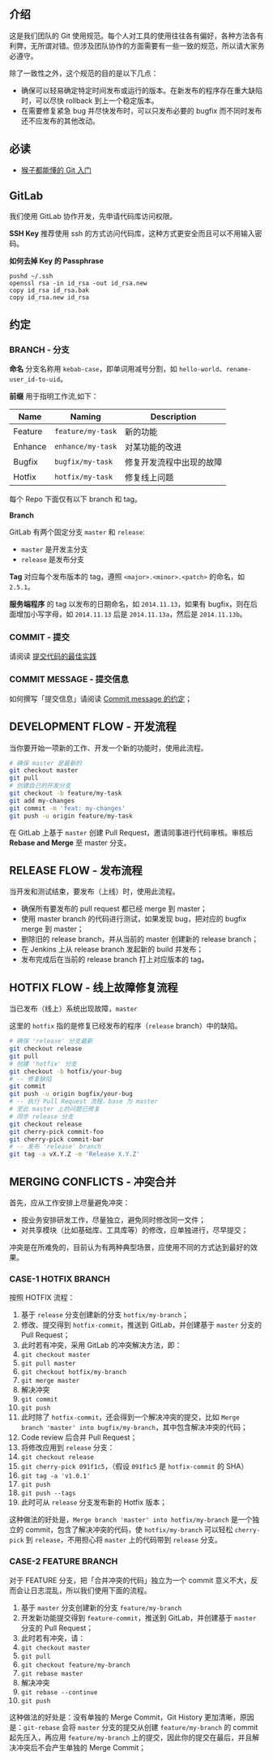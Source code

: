 
## 介绍

这是我们团队的 Git 使用规范。每个人对工具的使用往往各有偏好，各种方法各有利弊，无所谓对错。但涉及团队协作的方面需要有一些一致的规范，所以请大家务必遵守。

除了一致性之外，这个规范的目的是以下几点：

- 确保可以轻易确定特定时间发布或运行的版本。在新发布的程序存在重大缺陷时，可以尽快 rollback 到上一个稳定版本。
- 在需要修复紧急 bug 并尽快发布时，可以只发布必要的 bugfix 而不同时发布还不应发布的其他改动。

## 必读

- [猴子都能懂的 Git 入门](http://backlogtool.com/git-guide/cn/)

## GitLab

我们使用 GitLab 协作开发，先申请代码库访问权限。

**SSH Key** 推荐使用 ssh 的方式访问代码库，这种方式更安全而且可以不用输入密码。

**如何去掉 Key 的 Passphrase**

```
pushd ~/.ssh
openssl rsa -in id_rsa -out id_rsa.new
copy id_rsa id_rsa.bak
copy id_rsa.new id_rsa
```

## 约定

### BRANCH - 分支

**命名** 分支名称用 `kebab-case`，即单词用减号分割，如 `hello-world`、`rename-user_id-to-uid`。

**前缀** 用于指明工作流,如下：

| Name    | Naming            | Description              |
|---------|-------------------|--------------------------|
| Feature | `feature/my-task` | 新的功能                 |
| Enhance | `enhance/my-task` | 对某功能的改进           |
| Bugfix  | `bugfix/my-task`  | 修复开发流程中出现的故障 |
| Hotfix  | `hotfix/my-task`  | 修复线上问题             |

每个 Repo 下面仅有以下 branch 和 tag。

**Branch**

GitLab 有两个固定分支 `master` 和 `release`:

- `master` 是开发主分支
- `release` 是发布分支

**Tag** 对应每个发布版本的 tag，遵照 `<major>.<minor>.<patch>` 的命名，如 `2.5.1`。

**服务端程序** 的 tag 以发布的日期命名，如 `2014.11.13`，如果有 bugfix，则在后面增加小写字母，如 `2014.11.13` 后是 `2014.11.13a`，然后是 `2014.11.13b`。

### COMMIT - 提交

请阅读 [提交代码的最佳实践](../git-howtos/#提交代码的最佳实践)

### COMMIT MESSAGE - 提交信息

如何撰写「提交信息」请阅读 [Commit message 的约定](../git-commit-conventions)；

## DEVELOPMENT FLOW - 开发流程

当你要开始一项新的工作、开发一个新的功能时，使用此流程。

```bash
# 确保 master 是最新的
git checkout master
git pull
# 创建自己的开发分支
git checkout -b feature/my-task
git add my-changes
git commit -m 'feat: my-changes'
git push -u origin feature/my-task
```

在 GitLab 上基于 `master` 创建 Pull Request，邀请同事进行代码审核。审核后 **Rebase and Merge** 至 master 分支。

## RELEASE FLOW - 发布流程

当开发和测试结束，要发布（上线）时，使用此流程。

- 确保所有要发布的 pull request 都已经 merge 到 master；
- 使用 master branch 的代码进行测试，如果发现 bug，把对应的 bugfix merge 到 master；
- 删除旧的 release branch，并从当前的 master 创建新的 release branch；
- 在 Jenkins 上从 release branch 发起新的 build 并发布；
- 发布完成后在当前的 release branch 打上对应版本的 tag。

## HOTFIX FLOW - 线上故障修复流程

当已发布（线上）系统出现故障，`master`

这里的 `hotfix` 指的是修复已经发布的程序（`release` branch）中的缺陷。

```bash
# 确保 'release' 分支最新
git checkout release
git pull
# 创建 'hotfix' 分支
git checkout -b hotfix/your-bug
# -- 修复缺陷
git commit
git push -u origin bugfix/your-bug
# -- 执行 Pull Request 流程，base 为 master
# 至此 master 上的问题已修复
# 同步 release 分支
git checkout release
git cherry-pick commit-foo
git cherry-pick commit-bar
# -- 发布 'release' branch
git tag -a vX.Y.Z -m 'Release X.Y.Z'
```

## MERGING CONFLICTS - 冲突合并

首先，应从工作安排上尽量避免冲突：

- 按业务安排研发工作，尽量独立，避免同时修改同一文件；
- 对共享模块（比如基础库、工具库等）的修改，应单独进行，尽早提交；

冲突是在所难免的，目前认为有两种典型场景，应使用不同的方式达到最好的效果。

### CASE-1 HOTFIX BRANCH

按照 HOTFIX 流程：

1. 基于 `release` 分支创建新的分支 `hotfix/my-branch`；
1. 修改、提交得到 `hotfix-commit`，推送到 GitLab，并创建基于 `master` 分支的 Pull Request；
1. 此时若有冲突，采用 GitLab 的冲突解决方法，即：
  1. `git checkout master`
  1. `git pull master`
  1. `git checkout hotfix/my-branch`
  1. `git merge master`
  1. 解决冲突
  1. `git commit`
  1. `git push`
1. 此时除了 `hotfix-commit`，还会得到一个解决冲突的提交，比如 `Merge branch 'master' into bugfix/my-branch`，其中包含解决冲突的代码；
1. Code review 后合并 Pull Request；
1. 将修改应用到 `release` 分支：
  1. `git checkout release`
  1. `git cherry-pick 091f1c5`，（假设 `091f1c5` 是 `hotfix-commit` 的 SHA）
  1. `git tag -a 'v1.0.1'`
  1. `git push`
  1. `git push --tags`
1. 此时可从 `release` 分支发布新的 Hotfix 版本；

这种做法的好处是，`Merge branch 'master' into hotfix/my-branch` 是一个独立的 commit，包含了解决冲突的代码，使 `hotfix/my-branch` 可以轻松 `cherry-pick` 到 `release`，不用担心将 `master` 上的代码带到 `release` 分支。

### CASE-2 FEATURE BRANCH

对于 FEATURE 分支，把「合并冲突的代码」独立为一个 commit 意义不大，反而会让日志混乱，所以我们使用下面的流程。

1. 基于 `master` 分支创建新的分支 `feature/my-branch`
1. 开发新功能提交得到 `feature-commit`，推送到 GitLab，并创建基于 `master` 分支的 Pull Request；
1. 此时若有冲突，请：
  1. `git checkout master`
  1. `git pull`
  1. `git checkout feature/my-branch`
  1. `git rebase master`
  1. 解决冲突
  1. `git rebase --continue`
  1. `git push`

这种做法的好处是：没有单独的 Merge Commit，Git History 更加清晰，原因是：`git-rebase` 会将 `master` 分支的提交从创建 `feature/my-branch` 的 commit 起先压入，再应用 `feature/my-branch` 上的提交，因此你的提交在最后，并且解决冲突后不会产生单独的 Merge Commit；

